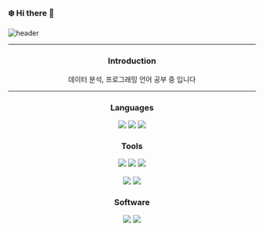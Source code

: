 ### ❄️ Hi there 👋

<!--
**Min-Uk-Park/Min-Uk-Park** is a ✨ _special_ ✨ repository because its `README.md` (this file) appears on your GitHub profile.



Here are some ideas to get you started:

- 🔭 I’m currently working on ...
- 🌱 I’m currently learning ...
- 👯 I’m looking to collaborate on ...
- 🤔 I’m looking for help with ...
- 💬 Ask me about ...
- 📫 How to reach me: ...
- 😄 Pronouns: ...
- ⚡ Fun fact: ...
-->


![header](https://capsule-render.vercel.app/api?type=transparent&color=random&fontcolor=black&height=120&section=header&text=Hello%20World&fontSize=30&fontAlignY=30&fontAlign=20&desc=My%20name%20is%20Pakrminuk&descSize=30&descAlignY=80&descAlign=45)


---


<h3 align=center>
  <span>Introduction</span>
</h3>
<div align=center>
  <p class = "nanum-gothic">데이터 분석, 프로그래밍 언어 공부 중 입니다</p>
</div>

 
---

  
<h3 align=center>Languages</h3>
<div align="center">
	<img src="https://img.shields.io/badge/Java-007396?style=flat&logo=Java&logoColor=white" />
  <img src="https://img.shields.io/badge/Python-3776AB?style=flat&logo=Python&logoColor=white" />
  <img src="https://img.shields.io/badge/C-A8B9CC?style=flat&logo=C&logoColor=white" />
</div>

<h3 align=center>Tools</h3>
<div align="center">
	<img src="https://img.shields.io/badge/VisualStudioCode-5C2D91?style=flat&logo=VisualStudioCode&logoColor=white" />
  <img src="https://img.shields.io/badge/Apache Net Beans IDE-1B6AC6?style=flat&logo=apachenetbeanside&logoColor=white" />
  <img src="https://img.shields.io/badge/Jupyter-F37626?style=flat&logo=Jupyter&logoColor=white" /><br></br>
  <img src="https://img.shields.io/badge/Anaconda-44A833?style=flat&logo=Anaconda&logoColor=white" />
  <img src="https://img.shields.io/badge/VisualStudio-5C2D91?style=flat&logo=VisualStudio&logoColor=white" />
</div>

<h3 align=center>Software</h3>
<div align="center">
	<img src="https://img.shields.io/badge/Node.js-339933?style=flat&logo=Node.js&logoColor=white" />
  <img src="https://img.shields.io/badge/Git-F05032?style=flat&logo=Git&logoColor=white" />
 
</div>


#

